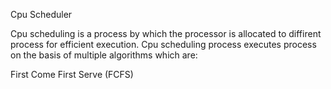 Cpu Scheduler

Cpu scheduling is a process by which the processor is allocated to diffirent process for efficient execution. Cpu scheduling process executes process on the basis of multiple algorithms which are:

First Come First Serve (FCFS)

